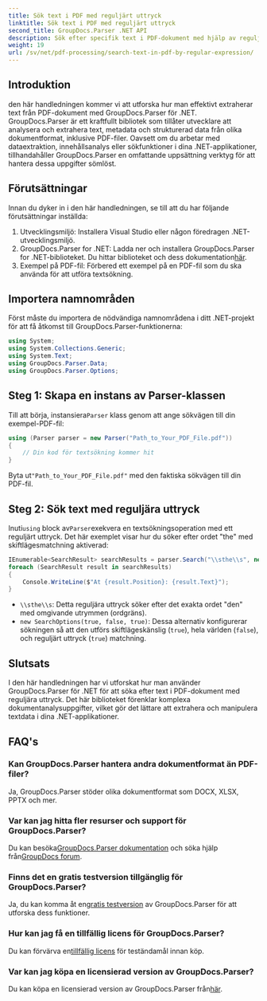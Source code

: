 ```yaml
---
title: Sök text i PDF med reguljärt uttryck
linktitle: Sök text i PDF med reguljärt uttryck
second_title: GroupDocs.Parser .NET API
description: Sök efter specifik text i PDF-dokument med hjälp av reguljära uttryck med GroupDocs.Parser. Extrahera, analysera och manipulera PDF-text utan ansträngning.
weight: 19
url: /sv/net/pdf-processing/search-text-in-pdf-by-regular-expression/
---
```

## Introduktion
den här handledningen kommer vi att utforska hur man effektivt extraherar text från PDF-dokument med GroupDocs.Parser för .NET. GroupDocs.Parser är ett kraftfullt bibliotek som tillåter utvecklare att analysera och extrahera text, metadata och strukturerad data från olika dokumentformat, inklusive PDF-filer. Oavsett om du arbetar med dataextraktion, innehållsanalys eller sökfunktioner i dina .NET-applikationer, tillhandahåller GroupDocs.Parser en omfattande uppsättning verktyg för att hantera dessa uppgifter sömlöst.
## Förutsättningar
Innan du dyker in i den här handledningen, se till att du har följande förutsättningar inställda:
1. Utvecklingsmiljö: Installera Visual Studio eller någon föredragen .NET-utvecklingsmiljö.
2.  GroupDocs.Parser for .NET: Ladda ner och installera GroupDocs.Parser for .NET-biblioteket. Du hittar biblioteket och dess dokumentation[här](https://releases.groupdocs.com/parser/net/).
3. Exempel på PDF-fil: Förbered ett exempel på en PDF-fil som du ska använda för att utföra textsökning.

## Importera namnområden
Först måste du importera de nödvändiga namnområdena i ditt .NET-projekt för att få åtkomst till GroupDocs.Parser-funktionerna:
```csharp
using System;
using System.Collections.Generic;
using System.Text;
using GroupDocs.Parser.Data;
using GroupDocs.Parser.Options;
```
## Steg 1: Skapa en instans av Parser-klassen
 Till att börja, instansiera`Parser` klass genom att ange sökvägen till din exempel-PDF-fil:
```csharp
using (Parser parser = new Parser("Path_to_Your_PDF_File.pdf"))
{
    // Din kod för textsökning kommer hit
}
```
 Byta ut`"Path_to_Your_PDF_File.pdf"` med den faktiska sökvägen till din PDF-fil.
## Steg 2: Sök text med reguljära uttryck
 Inuti`using` block av`Parser`exekvera en textsökningsoperation med ett reguljärt uttryck. Det här exemplet visar hur du söker efter ordet "the" med skiftlägesmatchning aktiverad:
```csharp
IEnumerable<SearchResult> searchResults = parser.Search("\\sthe\\s", new SearchOptions(true, false, true));
foreach (SearchResult result in searchResults)
{
    Console.WriteLine($"At {result.Position}: {result.Text}");
}
```
- `\\sthe\\s`: Detta reguljära uttryck söker efter det exakta ordet "den" med omgivande utrymmen (ordgräns).
- `new SearchOptions(true, false, true)`: Dessa alternativ konfigurerar sökningen så att den utförs skiftlägeskänslig (`true`), hela världen (`false`), och reguljärt uttryck (`true`) matchning.

## Slutsats
I den här handledningen har vi utforskat hur man använder GroupDocs.Parser för .NET för att söka efter text i PDF-dokument med reguljära uttryck. Det här biblioteket förenklar komplexa dokumentanalysuppgifter, vilket gör det lättare att extrahera och manipulera textdata i dina .NET-applikationer.

## FAQ's
### Kan GroupDocs.Parser hantera andra dokumentformat än PDF-filer?
Ja, GroupDocs.Parser stöder olika dokumentformat som DOCX, XLSX, PPTX och mer.
### Var kan jag hitta fler resurser och support för GroupDocs.Parser?
 Du kan besöka[GroupDocs.Parser dokumentation](https://tutorials.groupdocs.com/parser/net/) och söka hjälp från[GroupDocs forum](https://forum.groupdocs.com/c/parser/17).
### Finns det en gratis testversion tillgänglig för GroupDocs.Parser?
 Ja, du kan komma åt en[gratis testversion](https://releases.groupdocs.com/) av GroupDocs.Parser för att utforska dess funktioner.
### Hur kan jag få en tillfällig licens för GroupDocs.Parser?
 Du kan förvärva en[tillfällig licens](https://purchase.groupdocs.com/temporary-license/) för teständamål innan köp.
### Var kan jag köpa en licensierad version av GroupDocs.Parser?
 Du kan köpa en licensierad version av GroupDocs.Parser från[här](https://purchase.groupdocs.com/buy).